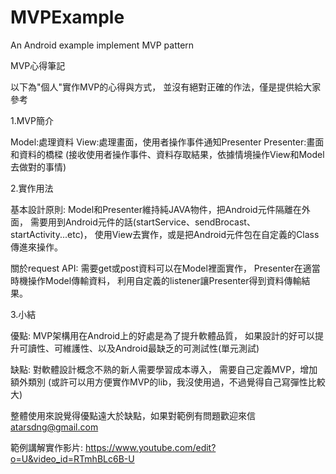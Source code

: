 # MVPExample
An Android example implement MVP pattern

MVP心得筆記

以下為"個人"實作MVP的心得與方式，
並沒有絕對正確的作法，僅是提供給大家參考

1.MVP簡介

Model:處理資料
View:處理畫面，使用者操作事件通知Presenter
Presenter:畫面和資料的橋樑
(接收使用者操作事件、資料存取結果，依據情境操作View和Model去做對的事情)

2.實作用法

基本設計原則:
Model和Presenter維持純JAVA物件，把Android元件隔離在外面，
需要用到Android元件的話(startService、sendBrocast、startActivity...etc)，
使用View去實作，或是把Android元件包在自定義的Class傳進來操作。

關於request API:
需要get或post資料可以在Model裡面實作，
Presenter在適當時機操作Model傳輸資料，
利用自定義的listener讓Presenter得到資料傳輸結果。

3.小結

優點:
MVP架構用在Android上的好處是為了提升軟體品質，
如果設計的好可以提升可讀性、可維護性、以及Android最缺乏的可測試性(單元測試)

缺點:
對軟體設計概念不熟的新人需要學習成本導入，
需要自己定義MVP，增加額外類別
(或許可以用方便實作MVP的lib，我沒使用過，不過覺得自己寫彈性比較大)

整體使用來說覺得優點遠大於缺點，如果對範例有問題歡迎來信
atarsdng@gmail.com

範例講解實作影片:
https://www.youtube.com/edit?o=U&video_id=RTmhBLc6B-U
